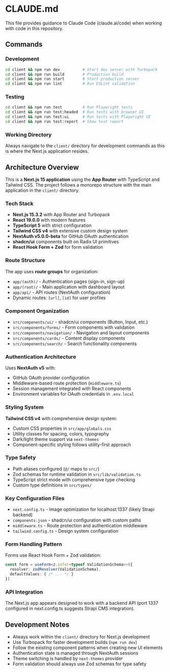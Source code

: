 # CLAUDE.md

This file provides guidance to Claude Code (claude.ai/code) when working with code in this repository.

## Commands

### Development
```bash
cd client && npm run dev          # Start dev server with Turbopack
cd client && npm run build        # Production build
cd client && npm run start        # Start production server
cd client && npm run lint         # Run ESLint validation
```

### Testing
```bash
cd client && npm run test         # Run Playwright tests
cd client && npm run test:headed  # Run tests with browser UI
cd client && npm run test:ui      # Run tests with Playwright UI
cd client && npm run test:report  # Show test report
```

### Working Directory
Always navigate to the `client/` directory for development commands as this is where the Next.js application resides.

## Architecture Overview

This is a **Next.js 15 application** using the **App Router** with TypeScript and Tailwind CSS. The project follows a monorepo structure with the main application in the `client/` directory.

### Tech Stack
- **Next.js 15.3.2** with App Router and Turbopack
- **React 19.0.0** with modern features
- **TypeScript 5** with strict configuration
- **Tailwind CSS v4** with extensive custom design system
- **NextAuth v5.0.0-beta** for GitHub OAuth authentication
- **shadcn/ui** components built on Radix UI primitives
- **React Hook Form + Zod** for form validation

### Route Structure
The app uses **route groups** for organization:
- `app/(auth)/` - Authentication pages (sign-in, sign-up)
- `app/(root)/` - Main application with dashboard layout
- `app/api/` - API routes (NextAuth configuration)
- Dynamic routes: `[url]`, `[id]` for user profiles

### Component Organization
- `src/components/ui/` - shadcn/ui components (Button, Input, etc.)
- `src/components/forms/` - Form components with validation
- `src/components/navigation/` - Navigation and layout components
- `src/components/cards/` - Content display components
- `src/components/search/` - Search functionality components

### Authentication Architecture
Uses **NextAuth v5** with:
- GitHub OAuth provider configuration
- Middleware-based route protection (`middleware.ts`)
- Session management integrated with React components
- Environment variables for OAuth credentials in `.env.local`

### Styling System
**Tailwind CSS v4** with comprehensive design system:
- Custom CSS properties in `src/app/globals.css`
- Utility classes for spacing, colors, typography
- Dark/light theme support via `next-themes`
- Component-specific styling follows utility-first approach

### Type Safety
- Path aliases configured (`@/` maps to `src/`)
- Zod schemas for runtime validation in `src/lib/validation.ts`
- TypeScript strict mode with comprehensive type checking
- Custom type definitions in `src/types/`

### Key Configuration Files
- `next.config.ts` - Image optimization for localhost:1337 (likely Strapi backend)
- `components.json` - shadcn/ui configuration with custom paths
- `middleware.ts` - Route protection and authentication middleware
- `tailwind.config.ts` - Design system configuration

### Form Handling Pattern
Forms use React Hook Form + Zod validation:
```typescript
const form = useForm<z.infer<typeof ValidationSchema>>({
  resolver: zodResolver(ValidationSchema),
  defaultValues: { /* ... */ }
})
```

### API Integration
The Next.js app appears designed to work with a backend API (port 1337 configured in next.config.ts suggests Strapi CMS integration).

## Development Notes

- Always work within the `client/` directory for Next.js development
- Use Turbopack for faster development builds (`npm run dev`)
- Follow the existing component patterns when creating new UI elements
- Authentication state is managed through NextAuth sessions
- Theme switching is handled by `next-themes` provider
- Form validation should always use Zod schemas for type safety